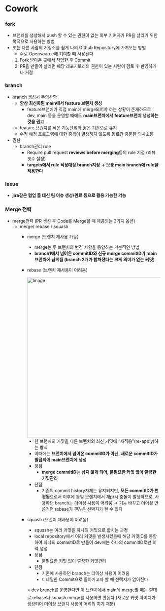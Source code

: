 # Cowork

### fork

- 브랜치를 생성해서 push 할 수 있는 권한이 없는 외부 기여자가 PR을 날리기 위한 목적으로 사용하는 방법
- 또는 다른 사람의 저장소를 쉽게 나의 Github Repository에 가져오는 방법
    - 주로 Opensource에 기여할 때 사용된다
    1. Fork 받아온 곳에서 작업한 후 Commit
    2. PR을 만들어 날리면 해당 레포지토리의 권한이 있는 사람이 검토 후 반영하거나 거절
    

### branch

- branch 생성시 주의사항
    - **항상 최신화된 main에서 feature 브랜치 생성**
        - feature브랜치가 직접 main에 merge되어야 하는 상황이 존재하므로 dev, main 등을 운영할 때에도 **main브랜치에서 feature브랜치 생성하는 것을 권고**
    - feature 브랜치를 작은 기능단위와 짧은 기간으로 유지
    - 수정 예정 프로그램에 대한 중복이 발생하지 않도록 동료간 충분한 의사소통
- 권한
    - branch관리 rule
        - Require pull request **reviews before merging**등의 rule 지정 (리뷰 갯수 설정)
        - **targets에서 rule 적용대상 branch지정 
        → 보통 main branch에 rule을 적용한다**

### Issue

- **jira같은 협업 툴 대신 팀 이슈 생성/완료 등으로 활용 가능한 기능**

### Merge 전략

- merge전략 (PR 생성 후 Code를 Merge할 때 제공되는 3가지 옵션)
    - merge/ rebase / squash
        - merge (브랜치 재사용 가능)
            - merge는 두 브랜치의 변경 사항을 통합하는 기본적인 방법
            - **branch1에서 넘어온 commitID와 신규 merge commitID가 main브랜치에 남게됨 (branch 2개가 합쳐졌다는 크게 의미가 없는 커밋)**
        - rebase (브랜치 재사용이 어려움)
            
            <img width="602" height="521" alt="Image" src="https://github.com/user-attachments/assets/9816ac4b-c143-4a05-855f-659bac9062f2" />
            
            - 한 브랜치의 커밋을 다른 브랜치의 최신 커밋에 “재적용”(re-apply)하는 방식
            - 이때에는 **브랜치에서 넘어온 commitID가 아닌, 새로운 commitID가 발급되어 main브랜치에 생성**
            - 장점
                - **merge commitID는 남지 않게 되어, 불필요한 커밋 없이 깔끔한 커밋관리**
            - 단점
                - 기존의 commit history자체는 유지되지만, **모든 commitID가 변경됨**으로서 이후에 동일 브랜치에서 재pr시 충돌이 발생하므로, 사용하던 branch는 더이상 사용이 어려움
                → 기능 바꾸고 더이상 안쓸거면 rebase가 괜찮은 선택지가 될 수 있다
        - squash (브랜치 재사용이 어려움)
            - squash는 여러 커밋을 하나의 커밋으로 합치는 과정
            - local repository에서 여러 커밋을 발생시켰을때 해당 커밋ID를 통합하여 하나의 commitID로 만들어 dev에는 하나의 commitID로만 이력 생성
            - 장점
                - 불필요한 커밋 없이 깔끔한 커밋관리
            - 단점
                - 기존에 사용하던 branch는 더이상 사용이 어려움
                - 디테일한 Commit으로 돌아가고자 할 때 선택지가 없어진다
            
            ⭐ dev branch를 운영한다면 이 브랜치에서 main에 merge할 때는 절대로 rebase나 squash merge를 사용하면 안된다 (새로운 커밋 아이디가 생성되어 더이상 브랜치 사용이 어려워 지기 때문)
